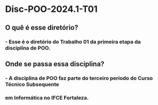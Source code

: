 # Disc-POO-2024.1-T01
## O quê é esse diretório?
### - Esse é o diretório do Trabalho 01 da primeira etapa da disciplina de POO.
## Onde se passa essa disciplina?
### - A disciplina de POO faz parte do terceiro período do Curso Técnico Subsequente 
###  em Informática no IFCE Fortaleza.
